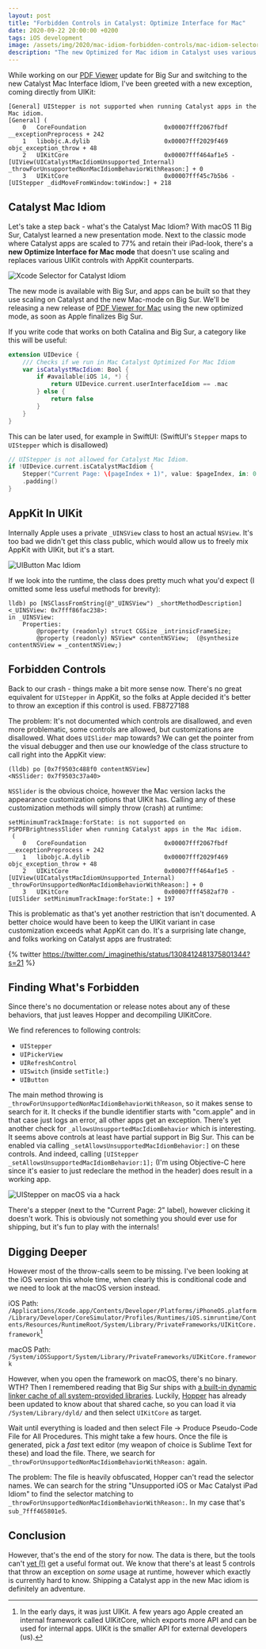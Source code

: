 ```yaml
---
layout: post
title: "Forbidden Controls in Catalyst: Optimize Interface for Mac"
date: 2020-09-22 20:00:00 +0200
tags: iOS development
image: /assets/img/2020/mac-idiom-forbidden-controls/mac-idiom-selector.png
description: "The new Optimized for Mac idiom in Catalyst uses various AppKit controls under-the-hood to make apps look more at home on macOS. It also disallows various controls, resulting in exceptions at runtime."
---
```


<style type="text/css">
div.post-content > img:first-child { display:none; }
</style>

While working on our [PDF Viewer](https://pdfviewer.io) update for Big Sur and switching to the new Catalyst Mac Interface Idiom, I've been greeted with a new exception, coming directly from UIKit:

```
[General] UIStepper is not supported when running Catalyst apps in the Mac idiom.
[General] (
	0   CoreFoundation                      0x00007fff2067fbdf __exceptionPreprocess + 242
	1   libobjc.A.dylib                     0x00007fff2029f469 objc_exception_throw + 48
	2   UIKitCore                           0x00007fff464af1e5 -[UIView(UICatalystMacIdiomUnsupported_Internal) _throwForUnsupportedNonMacIdiomBehaviorWithReason:] + 0
	3   UIKitCore                           0x00007fff45c7b5b6 -[UIStepper _didMoveFromWindow:toWindow:] + 218
```

## Catalyst Mac Idiom

Let's take a step back - what's the Catalyst Mac Idiom? With macOS 11 Big Sur, Catalyst learned a new presentation mode. Next to the classic mode where Catalyst apps are scaled to 77% and retain their iPad-look, there's a **new Optimize Interface for Mac mode** that doesn't use scaling and replaces various UIKit controls with AppKit counterparts.

![Xcode Selector for Catalyst Idiom](/assets/img/2020/mac-idiom-forbidden-controls/mac-idiom-selector.png)

The new mode is available with Big Sur, and apps can be built so that they use scaling on Catalyst and the new Mac-mode on Big Sur. We'll be releasing a new release of [PDF Viewer for Mac](https://pdfviewer.io) using the new optimized mode, as soon as Apple finalizes Big Sur.

If you write code that works on both Catalina and Big Sur, a category like this will be useful:

```swift
extension UIDevice {
    /// Checks if we run in Mac Catalyst Optimized For Mac Idiom
    var isCatalystMacIdiom: Bool {
        if #available(iOS 14, *) {
            return UIDevice.current.userInterfaceIdiom == .mac
        } else {
            return false
        }
    }
}
```

This can be later used, for example in SwiftUI: (SwiftUI's `Stepper` maps to `UIStepper` which is disallowed)

```swift
// UIStepper is not allowed for Catalyst Mac Idiom.
if !UIDevice.current.isCatalystMacIdiom {
    Stepper("Current Page: \(pageIndex + 1)", value: $pageIndex, in: 0...document.pageCount - 1)
    .padding()
}
```


## AppKit In UIKit

Internally Apple uses a private `_UINSView` class to host an actual `NSView`. It's too bad we didn't get this class public, which would allow us to freely mix AppKit with UIKit, but it's a start.

![UIButton Mac Idiom](/assets/img/2020/mac-idiom-forbidden-controls/uinsview.png)

If we look into the runtime, the class does pretty much what you'd expect (I omitted some less useful methods for brevity):

```
lldb) po [NSClassFromString(@"_UINSView") _shortMethodDescription]
<_UINSView: 0x7fff86fac238>:
in _UINSView:
	Properties:
		@property (readonly) struct CGSize _intrinsicFrameSize;
		@property (readonly) NSView* contentNSView;  (@synthesize contentNSView = _contentNSView;)
```

## Forbidden Controls

Back to our crash - things make a bit more sense now. There's no great equivalent for `UIStepper` in AppKit, so the folks at Apple decided it's better to throw an exception if this control is used. FB8727188

The problem: It's not documented which controls are disallowed, and even more problematic, some controls are allowed, but customizations are disallowed. What does `UISlider` map towards? We can get the pointer from the visual debugger and then use our knowledge of the class structure to call right into the AppKit view:

```
(lldb) po [0x7f9503c488f0 contentNSView]
<NSSlider: 0x7f9503c37a40> 
```

`NSSlider` is the obvious choice, however the Mac version lacks the appearance customization options that UIKit has. Calling any of these customization methods will simply throw (crash) at runtime:

```
setMinimumTrackImage:forState: is not supported on PSPDFBrightnessSlider when running Catalyst apps in the Mac idiom.
 (
	0   CoreFoundation                      0x00007fff2067fbdf __exceptionPreprocess + 242
	1   libobjc.A.dylib                     0x00007fff2029f469 objc_exception_throw + 48
	2   UIKitCore                           0x00007fff464af1e5 -[UIView(UICatalystMacIdiomUnsupported_Internal) _throwForUnsupportedNonMacIdiomBehaviorWithReason:] + 0
	3   UIKitCore                           0x00007fff4582af70 -[UISlider setMinimumTrackImage:forState:] + 197
```

This is problematic as that's yet another restriction that isn't documented. A better choice would have been to keep the UIKit variant in case customization exceeds what AppKit can do. It's a surprising late change, and folks working on Catalyst apps are frustrated:

{% twitter https://twitter.com/_imaginethis/status/1308412481375801344?s=21 %}

## Finding What's Forbidden

Since there's no documentation or release notes about any of these behaviors, that just leaves Hopper and decompiling UIKitCore.

We find references to following controls:

- `UIStepper`
- `UIPickerView`
- `UIRefreshControl`
- `UISwitch` (inside `setTitle:`)
- `UIButton`

The main method throwing is `_throwForUnsupportedNonMacIdiomBehaviorWithReason`, so it makes sense to search for it. It checks if the bundle identifier starts with "com.apple" and in that case just logs an error, all other apps get an exception. There's yet another check for `_allowsUnsupportedMacIdiomBehavior` which is interesting. It seems above controls at least have partial support in Big Sur. This can be enabled via calling `_setAllowsUnsupportedMacIdiomBehavior:]` on these controls. And indeed, calling `[UIStepper _setAllowsUnsupportedMacIdiomBehavior:1];` (I'm using Objective-C here since it's easier to just redeclare the method in the header) does result in a working app.

![UIStepper on macOS via a hack](/assets/img/2020/mac-idiom-forbidden-controls/hacked-uistepper.png)

There's a stepper (next to the "Current Page: 2" label), however clicking it doesn't work. This is obviously not something you should ever use for shipping, but it's fun to play with the internals!

## Digging Deeper

However most of the throw-calls seem to be missing. I've been looking at the iOS version this whole time, when clearly this is conditional code and we need to look at the macOS version instead.

iOS Path: `/Applications/Xcode.app/Contents/Developer/Platforms/iPhoneOS.platform/Library/Developer/CoreSimulator/Profiles/Runtimes/iOS.simruntime/Contents/Resources/RuntimeRoot/System/Library/PrivateFrameworks/UIKitCore.framework`[^1]

macOS Path: `/System/iOSSupport/System/Library/PrivateFrameworks/UIKitCore.framework`

However, when you open the framework on macOS, there's no binary. WTH? Then I remembered reading that Big Sur ships with [a built-in dynamic linker cache of all system-provided libraries](https://mjtsai.com/blog/2020/06/26/reverse-engineering-macos-11-0/). Luckily, [Hopper](https://www.hopperapp.com/) has already been updated to know about that shared cache, so you can load it via `/System/Library/dyld/` and then select `UIKitCore` as target.

Wait until everything is loaded and then select File -> Produce Pseudo-Code File for All Procedures. This might take a few hours. Once the file is generated, pick a *fast* text editor (my weapon of choice is Sublime Text for these) and load the file. There, we search for `_throwForUnsupportedNonMacIdiomBehaviorWithReason:` again.

The problem: The file is heavily obfuscated, Hopper can't read the selector names. We can search for the string "Unsupported iOS or Mac Catalyst iPad Idiom" to find the selector matching to `_throwForUnsupportedNonMacIdiomBehaviorWithReason:`. In my case that's `sub_7fff465801e5`.

## Conclusion

However, that's the end of the story for now. The data is there, but the tools can't [yet (!)](https://twitter.com/bsr43/status/1308462962680659971?s=21) get a useful format out. We know that there's at least 5 controls that throw an exception on *some* usage at runtime, however which exactly is currently hard to know. Shipping a Catalyst app in the new Mac idiom is definitely an adventure.

[^1]: In the early days, it was just UIKit. A few years ago Apple created an internal framework called UIKitCore, which exports more API and can be used for internal apps. UIKit is the smaller API for external developers (us).